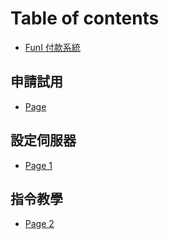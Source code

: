 # Table of contents

* [FunI 付款系統](README.md)

## 申請試用 <a href="#apply" id="apply"></a>

* [Page](apply/page.md)

## 設定伺服器 <a href="#settings" id="settings"></a>

* [Page 1](settings/page-1.md)

## 指令教學 <a href="#commands" id="commands"></a>

* [Page 2](commands/page-2.md)
